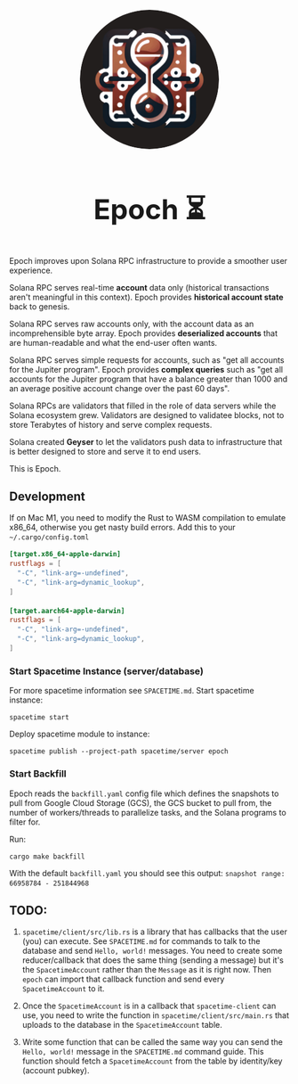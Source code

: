 <p align="center">
  <a href="https://cosmiclab.io">
    <img alt="Epoch" src="./assets/logo.png" width="250px" style="border-radius: 50%;"/>
  </a>
</p>


<h1 align="center" style="font-size: 50px">
    Epoch ⏳
</h1>

Epoch improves upon Solana RPC infrastructure to provide a smoother user experience.

Solana RPC serves real-time **account** data only (historical transactions aren't meaningful in this context).
Epoch provides **historical account state** back to genesis.

Solana RPC serves raw accounts only, with the account data as an incomprehensible byte array.
Epoch provides **deserialized accounts** that are human-readable and what the end-user often wants.

Solana RPC serves simple requests for accounts, such as "get all accounts for the Jupiter program".
Epoch provides **complex queries** such as "get all accounts for the Jupiter program that have a balance greater 
than 1000 and an average positive account change over the past 60 days".

Solana RPCs are validators that filled in the role of data servers while the Solana ecosystem grew. 
Validators are designed to validatee blocks, not to store Terabytes of history and serve complex requests.

Solana created **Geyser** to let the validators push data to infrastructure that is better designed to 
store and serve it to end users.

This is Epoch. 

## Development
If on Mac M1, you need to modify the Rust to WASM compilation to emulate x86_64, otherwise you get nasty build errors.
Add this to your `~/.cargo/config.toml`
```toml
[target.x86_64-apple-darwin]
rustflags = [
  "-C", "link-arg=-undefined",
  "-C", "link-arg=dynamic_lookup",
]

[target.aarch64-apple-darwin]
rustflags = [
  "-C", "link-arg=-undefined",
  "-C", "link-arg=dynamic_lookup",
]
```

### Start Spacetime Instance (server/database)
For more spacetime information see `SPACETIME.md`.
Start spacetime instance:
```shell
spacetime start
```
Deploy spacetime module to instance:
```shell
spacetime publish --project-path spacetime/server epoch
```

### Start Backfill
Epoch reads the `backfill.yaml` config file which defines the snapshots to pull from Google Cloud Storage (GCS), the 
GCS bucket to pull from, the number of workers/threads to parallelize tasks, and the Solana programs to filter for.

Run:
```shell
cargo make backfill
```
With the default `backfill.yaml` you should see this output: `snapshot range: 66958784 - 251844968`



## TODO:

1. `spacetime/client/src/lib.rs` is a library that has callbacks that the user (you) can execute. 
See `SPACETIME.md` for commands to talk to the database and send `Hello, world!` messages.
You need to create some reducer/callback that does the same thing (sending a message) but it's the 
`SpacetimeAccount` rather than the `Message` as it is right now.
Then `epoch` can import that callback function and send every `SpacetimeAccount` to it.

2. Once the `SpacetimeAccount` is in a callback that `spacetime-client` can use, you need to write the function 
in `spacetime/client/src/main.rs` that uploads to the database in the `SpacetimeAccount` table.

3. Write some function that can be called the same way you can send the `Hello, world!` message in the `SPACETIME.md`
command guide. This function should fetch a `SpacetimeAccount` from the table by identity/key (account pubkey).
